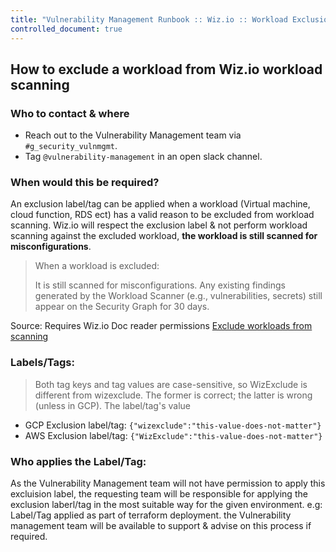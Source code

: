 ```yaml
---
title: "Vulnerability Management Runbook :: Wiz.io :: Workload Exclusion label/tag"
controlled_document: true
---
```


## How to exclude a workload from Wiz.io workload scanning


### Who to contact & where

- Reach out to the Vulnerability Management team via `#g_security_vulnmgmt`.
- Tag `@vulnerability-management` in an open slack channel.


### When would this be required?

An exclusion label/tag can be applied when a workload (Virtual machine, cloud function, RDS ect) has a valid reason to be excluded from workload scanning. Wiz.io will respect the exclusion label & not perform workload scanning against the excluded workload, **the workload is still scanned for misconfigurations**.

>When a workload is excluded:
>
>It is still scanned for misconfigurations.
>Any existing findings generated by the Workload Scanner (e.g., vulnerabilities, secrets) still appear on the Security Graph for 30 days.

Source: Requires Wiz.io Doc reader permissions [Exclude workloads from scanning](https://docs.wiz.io/wiz-docs/docs/workload-scanner-settings#exclude-workloads-from-scanning)


### Labels/Tags:

>Both tag keys and tag values are case-sensitive, so WizExclude is different from wizexclude. The former is correct; the latter is wrong (unless in GCP).
>The label/tag's value 

- GCP Exclusion label/tag: `{"wizexclude":"this-value-does-not-matter"}`
- AWS Exclusion label/tag: `{"WizExclude":"this-value-does-not-matter"}`


### Who applies the Label/Tag:

As the Vulnerability Management team will not have permission to apply this excluision label, the requesting team will be responsible for applying the exclusion laberl/tag in the most suitable way for the given environment. e.g: Label/Tag applied as part of terraform deployment. the Vulnerability management team will be available to support & advise on this process if required.
